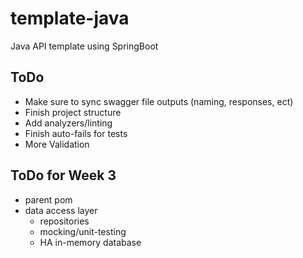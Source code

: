 # template-java

Java API template using SpringBoot

## ToDo
- Make sure to sync swagger file outputs (naming, responses, ect)
- Finish project structure
- Add analyzers/linting
- Finish auto-fails for tests
- More Validation

## ToDo for Week 3
- parent pom
- data access layer
	- repositories
	- mocking/unit-testing
	- HA in-memory database
